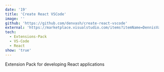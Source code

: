 ```yaml
---
date: '19'
title: 'Create React VSCode'
image: ''
github: 'https://github.com/denvash/create-react-vscode'
external: 'https://marketplace.visualstudio.com/items?itemName=DennisVash.create-react-vscode'
tech:
  - Extensions-Pack
  - VS-Code
  - React
show: 'true'
---
```


Extension Pack for developing React applications
